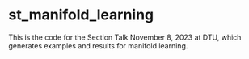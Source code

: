 # st_manifold_learning
This is the code for the Section Talk November 8, 2023 at DTU, which generates examples and results for manifold learning.
